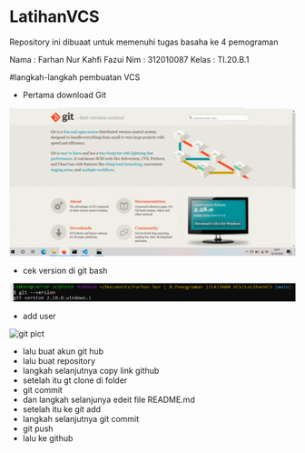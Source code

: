 # LatihanVCS
Repository ini dibuaat untuk memenuhi tugas basaha ke 4 pemograman

Nama : Farhan Nur Kahfi Fazui
Nim : 312010087
Kelas : TI.20.B.1

#langkah-langkah pembuatan VCS 

* Pertama download Git

![git pict](download-git.PNG)

* cek version di git bash

![git pict](version-git.PNG)

* add user

![git pict](git.add.png)

* lalu buat akun git hub
* lalu buat repository 
* langkah selanjutnya copy link github
* setelah itu gt clone di folder
* git commit
* dan langkah selanjunya edeit file README.md
* setelah itu ke git add
* langkah selanjutnya git commit
* git push
* lalu ke github